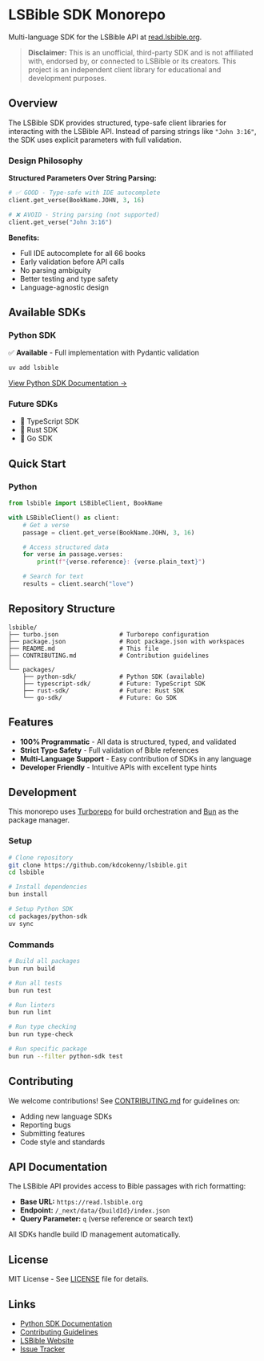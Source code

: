 # LSBible SDK Monorepo

Multi-language SDK for the LSBible API at [read.lsbible.org](https://read.lsbible.org).

> **Disclaimer:** This is an unofficial, third-party SDK and is not affiliated with, endorsed by, or connected to LSBible or its creators. This project is an independent client library for educational and development purposes.

## Overview

The LSBible SDK provides structured, type-safe client libraries for interacting with the LSBible API. Instead of parsing strings like `"John 3:16"`, the SDK uses explicit parameters with full validation.

### Design Philosophy

**Structured Parameters Over String Parsing:**

```python
# ✅ GOOD - Type-safe with IDE autocomplete
client.get_verse(BookName.JOHN, 3, 16)

# ❌ AVOID - String parsing (not supported)
client.get_verse("John 3:16")
```

**Benefits:**
- Full IDE autocomplete for all 66 books
- Early validation before API calls
- No parsing ambiguity
- Better testing and type safety
- Language-agnostic design

## Available SDKs

### Python SDK

✅ **Available** - Full implementation with Pydantic validation

```bash
uv add lsbible
```

[View Python SDK Documentation →](./packages/python-sdk/README.md)

### Future SDKs

- 🚧 TypeScript SDK
- 🚧 Rust SDK
- 🚧 Go SDK

## Quick Start

### Python

```python
from lsbible import LSBibleClient, BookName

with LSBibleClient() as client:
    # Get a verse
    passage = client.get_verse(BookName.JOHN, 3, 16)

    # Access structured data
    for verse in passage.verses:
        print(f"{verse.reference}: {verse.plain_text}")

    # Search for text
    results = client.search("love")
```

## Repository Structure

```
lsbible/
├── turbo.json                 # Turborepo configuration
├── package.json               # Root package.json with workspaces
├── README.md                  # This file
├── CONTRIBUTING.md            # Contribution guidelines
│
└── packages/
    ├── python-sdk/            # Python SDK (available)
    ├── typescript-sdk/        # Future: TypeScript SDK
    ├── rust-sdk/              # Future: Rust SDK
    └── go-sdk/                # Future: Go SDK
```

## Features

- **100% Programmatic** - All data is structured, typed, and validated
- **Strict Type Safety** - Full validation of Bible references
- **Multi-Language Support** - Easy contribution of SDKs in any language
- **Developer Friendly** - Intuitive APIs with excellent type hints

## Development

This monorepo uses [Turborepo](https://turbo.build) for build orchestration and [Bun](https://bun.sh) as the package manager.

### Setup

```bash
# Clone repository
git clone https://github.com/kdcokenny/lsbible.git
cd lsbible

# Install dependencies
bun install

# Setup Python SDK
cd packages/python-sdk
uv sync
```

### Commands

```bash
# Build all packages
bun run build

# Run all tests
bun run test

# Run linters
bun run lint

# Run type checking
bun run type-check

# Run specific package
bun run --filter python-sdk test
```

## Contributing

We welcome contributions! See [CONTRIBUTING.md](./CONTRIBUTING.md) for guidelines on:

- Adding new language SDKs
- Reporting bugs
- Submitting features
- Code style and standards

## API Documentation

The LSBible API provides access to Bible passages with rich formatting:

- **Base URL:** `https://read.lsbible.org`
- **Endpoint:** `/_next/data/{buildId}/index.json`
- **Query Parameter:** `q` (verse reference or search text)

All SDKs handle build ID management automatically.

## License

MIT License - See [LICENSE](./LICENSE) file for details.

## Links

- [Python SDK Documentation](./packages/python-sdk/README.md)
- [Contributing Guidelines](./CONTRIBUTING.md)
- [LSBible Website](https://read.lsbible.org)
- [Issue Tracker](https://github.com/kdcokenny/lsbible/issues)
